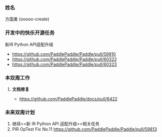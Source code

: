 ### 姓名

方国勇 (ooooo-create)

### 开发中的快乐开源任务

新IR Python API适配升级
- https://github.com/PaddlePaddle/Paddle/pull/59910
- https://github.com/PaddlePaddle/Paddle/pull/60322
- https://github.com/PaddlePaddle/Paddle/pull/60323


### 本双周工作

1. **文档修复**

   - https://github.com/PaddlePaddle/docs/pull/6422


### 未来双周计划

1. 继续<<新 IR Python API 适配升级>>相关任务
2. PIR OpTest Fix No.11 https://github.com/PaddlePaddle/Paddle/pull/59813